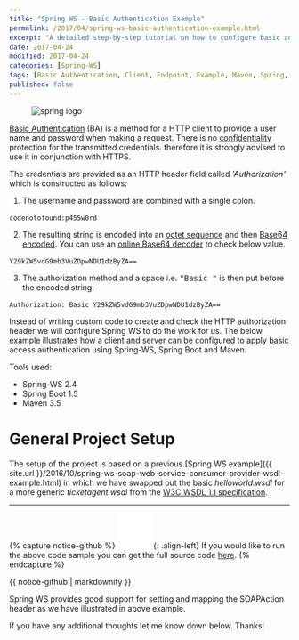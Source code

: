 ```yaml
---
title: "Spring WS - Basic Authentication Example"
permalink: /2017/04/spring-ws-basic-authentication-example.html
excerpt: "A detailed step-by-step tutorial on how to configure basic authentication using Spring-WS and Spring Boot."
date: 2017-04-24
modified: 2017-04-24
categories: [Spring-WS]
tags: [Basic Authentication, Client, Endpoint, Example, Maven, Spring, Spring Boot, Spring Web Services, Spring-WS, Tutorial]
published: false
---
```


<figure>
    <img src="{{ site.url }}/assets/images/logos/spring-logo.jpg" alt="spring logo" class="logo">
</figure>

[Basic Authentication](https://en.wikipedia.org/wiki/Basic_access_authentication) (BA) is a method for a HTTP client to provide a user name and password when making a request. There is no [confidentiality](https://en.wikipedia.org/wiki/Confidentiality) protection for the transmitted credentials. therefore it is strongly advised to use it in conjunction with HTTPS.

The credentials are provided as an HTTP header field called <var>'Authorization'</var> which is constructed as follows:

1. The username and password are combined with a single colon.

``` plaintext
codenotofound:p455w0rd
```

2. The resulting string is encoded into an [octet sequence](https://tools.ietf.org/html/rfc7617#section-2) and then [Base64 encoded](https://tools.ietf.org/html/rfc4648#section-4). You can use an [online Base64 decoder](https://www.base64decode.org/) to check below value.

``` plaintext
Y29kZW5vdG9mb3VuZDpwNDU1dzByZA==
```
3. The authorization method and a space i.e. <kbd>"Basic "</kbd> is then put before the encoded string.

``` plaintext
Authorization: Basic Y29kZW5vdG9mb3VuZDpwNDU1dzByZA==
```

Instead of writing custom code to create and check the HTTP authorization header we will configure Spring WS to do the work for us. The below example illustrates how a client and server can be configured to apply basic access authentication using Spring-WS, Spring Boot and Maven. 

Tools used:
* Spring-WS 2.4
* Spring Boot 1.5
* Maven 3.5

# General Project Setup

The setup of the project is based on a previous [Spring WS example]({{ site.url }}/2016/10/spring-ws-soap-web-service-consumer-provider-wsdl-example.html) in which we have swapped out the basic <var>helloworld.wsdl</var> for a more generic <var>ticketagent.wsdl</var> from the [W3C WSDL 1.1 specification](https://www.w3.org/TR/wsdl11elementidentifiers/#Iri-ref-ex).



---

{% capture notice-github %}
![github mark](/assets/images/logos/github-mark.png){: .align-left}
If you would like to run the above code sample you can get the full source code [here](https://github.com/code-not-found/spring-ws/tree/master/spring-ws-basic-authentication).
{% endcapture %}
<div class="notice--info">{{ notice-github | markdownify }}</div>

Spring WS provides good support for setting and mapping the SOAPAction header as we have illustrated in above example.

If you have any additional thoughts let me know down below. Thanks!
